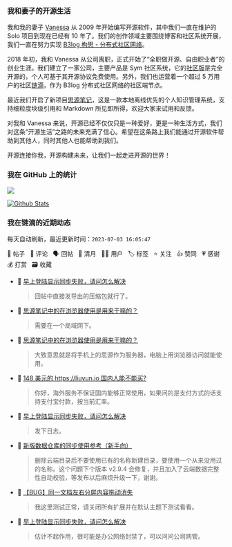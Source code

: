 ### 我和妻子的开源生活

我和我的妻子 [Vanessa](https://github.com/Vanessa219) 从 2009 年开始编写开源软件，其中我们一直在维护的 Solo 项目到现在已经有 10 年了。我们的创作领域主要围绕博客和社区系统开展，我们一直在努力实现 [B3log 构思 - 分布式社区网络](https://ld246.com/article/1546941897596)。

2018 年初，我和 Vanessa 从公司离职，正式开始了“全职做开源、自由职业者”的创业生涯。我们建立了一家公司，主要产品是 Sym 社区系统，它的[社区版](https://github.com/88250/symphony)是完全开源的，个人可基于其开源协议免费使用。另外，我们也运营着一个超过 5 万用户的社区[链滴](https://ld246.com)，作为 B3log 分布式社区网络的社区端节点。

最近我们开启了新项目[思源笔记](https://github.com/siyuan-note/siyuan)，这是一款本地离线优先的个人知识管理系统，支持细粒度块级引用和 Markdown 所见即所得，欢迎大家来试用和反馈。

对我和 Vanessa 来说，开源已经不仅仅只是一种爱好，更是一种生活方式，我们对这条“开源生活”之路的未来充满了信心。希望在这条路上我们能通过开源软件帮助到其他人，同时其他人也能帮助到我们。

开源连接你我，开源构建未来，让我们一起走进开源的世界！

### 我在 GitHub 上的统计

<a title="Hits" target="_blank" href="https://github.com/88250/88250"><img src="https://hits.b3log.org/88250/88250.svg"></a>

[![Github Stats](https://github-readme-stats.vercel.app/api?username=88250&theme=tokyonight&show_icons=true)](https://github.com/88250)

<!--events start -->

### 我在链滴的近期动态

每天自动刷新，最近更新时间：`2023-07-03 16:05:47`

📝 帖子 &nbsp; 💬 评论 &nbsp; 🗣 回帖 &nbsp; 🌙 清月 &nbsp; 👨‍💻 用户 &nbsp; 🏷️ 标签 &nbsp; ⭐️ 关注 &nbsp; 👍 赞同 &nbsp; 💗 感谢 &nbsp; 💰 打赏 &nbsp; 🗃 收藏

* 💬 [早上登陆显示同步失败，请问怎么解决](https://ld246.com/article/1688344804898/comment/1688369470036#comments)

  > 回帖中直接发导出的压缩包就行了。
* 💬 [思源笔记中的在浏览器使用是用来干嘛的？](https://ld246.com/article/1688368377752/comment/1688369451994#comments)

  > 需要在一个局域网下。
* 💬 [思源笔记中的在浏览器使用是用来干嘛的？](https://ld246.com/article/1688368377752/comment/1688368472861#comments)

  > 大致意思就是将手机上的思源作为服务器，电脑上用浏览器访问就能使用。
* 💬 [148 美元的 https://liuyun.io 国内人能不能买?](https://ld246.com/article/1688367997402/comment/1688368159169#comments)

  > 你好，海外服务不保证国内能够正常使用，如果问的是支付方式的话支持支付宝付款，按当前汇率。
* 💬 [早上登陆显示同步失败，请问怎么解决](https://ld246.com/article/1688344804898/comment/1688367776594#comments)

  > 发下日志。
* 💬 [新版数据仓库的同步使用参考（新手向）](https://ld246.com/article/1658499492287/comment/1688355145390#comments)

  > 删除云端目录后不要使用已有的名称新建目录，要使用一个从来没用过的名称。这个问题下个版本 v2.9.4 会修复，并且加入了云端数据完整性自动校验，等发布以后麻烦升级一下，谢谢。
* 💬 [【BUG】同一文档左右分屏内容拖动消失](https://ld246.com/article/1688351020401/comment/1688353016409#comments)

  > 我这里测试正常，请关闭所有扩展并在默认主题下测试看看。
* 💬 [早上登陆显示同步失败，请问怎么解决](https://ld246.com/article/1688344804898/comment/1688351595884#comments)

  > 估计不起作用，很可能是办公网络封禁了，可以问问公司网管。


<!--events end -->
